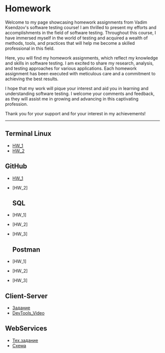 # Homework
<p>Welcome to my page showcasing homework assignments from Vadim Ksendzov's software testing course! I am thrilled to present my efforts and accomplishments in the field of software testing. Throughout this course, I have immersed myself in the world of testing and acquired a wealth of methods, tools, and practices that will help me become a skilled professional in this field.

Here, you will find my homework assignments, which reflect my knowledge and skills in software testing. I am excited to share my research, analysis, and testing approaches for various applications. Each homework assignment has been executed with meticulous care and a commitment to achieving the best results.

I hope that my work will pique your interest and aid you in learning and understanding software testing. I welcome your comments and feedback, as they will assist me in growing and advancing in this captivating profession.

Thank you for your support and for your interest in my achievements!</p>

---

<h2>Terminal Linux</h2>

* [HW_1](https://github.com/Svitlana-Anders/Homework/blob/71d54452aa982cd1019c6c835060b3bd977166ff/Terminal_Linux(GitBash)_1.md)
* [HW_2](https://github.com/Svitlana-Anders/Homework/blob/31cf4fb2ca293f06b6c40c4e36516bbf581a9cc6/Terminal_Linux(GitBash)_2.md)

<h2>GitHub</h2>

* [HW_1](https://github.com/Svitlana-Anders/Homework/blob/e47b539bd2085fb90feb152761ec83ca5d72cfee/GitHub_HW_1.md)
* [HW_2]

  <h2>SQL</h2>

* [HW_1]
* [HW_2]
* [HW_3]

  <h2>Postman</h2>

* [HW_1]
* [HW_2]
* [HW_3]

<h2>Client-Server</h2>

* [Задание](https://github.com/Svitlana-Anders/Homework/blob/d0be0b1e3db43abaa9ccfef0c35ace297867fc8f/Client-Server_HW.md)
* [DevTools_Video](https://drive.google.com/file/d/1aSHFKT4qnTUyZ8U_3XRkyNtcKAfoDlfx/view?usp=sharing)

 <h2>WebServices</h2>

* [Тех.задание](https://docs.google.com/document/d/1yJes_yncucaz7Tf_G47ofT1GMwx6bN5tTdbkBr_uM9w/edit?usp=sharing)
* [Схема](https://drive.google.com/file/d/1dOWuXds06NtAusEjYxB_LbuJY4vBIshz/view) 

 
